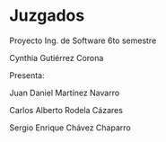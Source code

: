 # Juzgados
Proyecto Ing. de Software 6to semestre

Cynthia Gutiérrez Corona


Presenta:

Juan Daniel Martínez Navarro

Carlos Alberto Rodela Cázares

Sergio Enrique Chávez Chaparro



